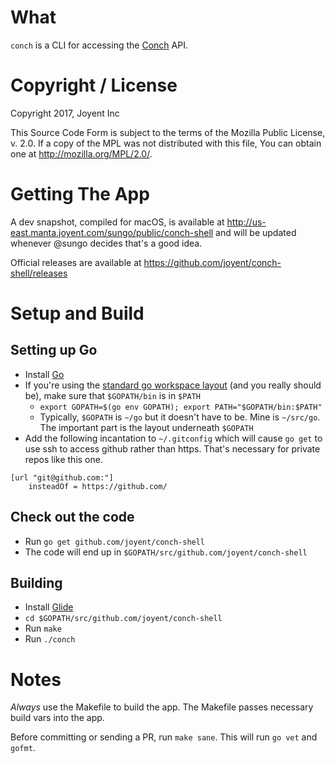 # What

`conch` is a CLI for accessing the [Conch](https://github.com/joyent/conch) API.

# Copyright / License

Copyright 2017, Joyent Inc

This Source Code Form is subject to the terms of the Mozilla Public
License, v. 2.0. If a copy of the MPL was not distributed with this
file, You can obtain one at http://mozilla.org/MPL/2.0/.

# Getting The App

A dev snapshot, compiled for macOS, is available at
http://us-east.manta.joyent.com/sungo/public/conch-shell and will be updated
whenever @sungo decides that's a good idea.

Official releases are available at https://github.com/joyent/conch-shell/releases

# Setup and Build

## Setting up Go

* Install [Go](https://golang.org/)
* If you're using the [standard go workspace
  layout](https://golang.org/doc/code.html#Workspaces) (and you really should
  be), make sure that `$GOPATH/bin` is in `$PATH`
  * `export GOPATH=$(go env GOPATH); export PATH="$GOPATH/bin:$PATH"`
  * Typically, `$GOPATH` is `~/go` but it doesn't have to be. Mine is
    `~/src/go`. The important part is the layout underneath `$GOPATH`
* Add the following incantation to `~/.gitconfig` which will cause `go get` to
  use ssh to access github rather than https. That's necessary for private repos
  like this one.

```
[url "git@github.com:"]
	insteadOf = https://github.com/
```

## Check out the code

* Run `go get github.com/joyent/conch-shell`
* The code will end up in `$GOPATH/src/github.com/joyent/conch-shell`

## Building

* Install [Glide](https://glide.sh/)
* `cd $GOPATH/src/github.com/joyent/conch-shell`
* Run `make`
* Run `./conch`

# Notes

*Always* use the Makefile to build the app. The Makefile passes necessary build
vars into the app. 

Before committing or sending a PR, run `make sane`. This will run `go vet` and
`gofmt`.

